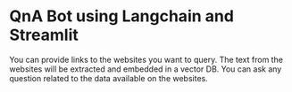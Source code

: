 # QnA Bot using Langchain and Streamlit
You can provide links to the websites you want to query. The text from the websites will be extracted and embedded in a vector DB. You can ask any question related to the data available on the websites.
